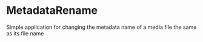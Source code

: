 # MetadataRename
Simple application for changing the metadata name of a media file the same as its file name
